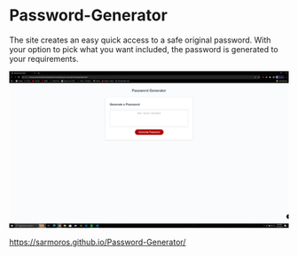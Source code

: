 # Password-Generator

The site creates an easy quick access to a safe original password. With your option to pick what you want included, the password is generated to your requirements.

![Website](./Assets/Screenshot.png "Screenshot of page")

https://sarmoros.github.io/Password-Generator/
